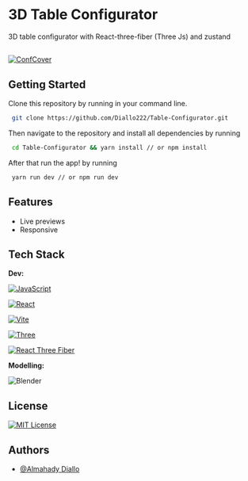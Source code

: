 # 3D Table Configurator

3D table configurator with React-three-fiber (Three Js) and zustand

##

[![ConfCover](https://github.com/user-attachments/assets/e88a1ddc-6eb4-4419-8a48-19ab3dfcc5cd)](https://table-configurator-navy.vercel.app/)

## Getting Started

Clone this repository by running in your command line.

```bash
 git clone https://github.com/Diallo222/Table-Configurator.git
```

Then navigate to the repository and install all dependencies by running

```bash
 cd Table-Configurator && yarn install // or npm install
```

After that run the app! by running

```bash
 yarn run dev // or npm run dev
```

## Features

- Live previews
- Responsive

## Tech Stack

**Dev:**

[![JavaScript](https://img.shields.io/badge/JavaScript-F7DF1E?style=for-the-badge&logo=javascript&logoColor=black)](https://developer.mozilla.org/fr/docs/Web/JavaScript)

[![React](https://img.shields.io/badge/react-%2320232a.svg?style=for-the-badge&logo=react&logoColor=%2361DAFB)](https://fr.legacy.reactjs.org/)

[![Vite](https://img.shields.io/badge/Vite-FFFFFF?style=for-the-badge&logo=vite&logoColor=yellow)](https://vitejs.dev/)

[![Three](https://img.shields.io/badge/Three.js-000000?style=for-the-badge&logo=three.js&logoColor=white)](https://threejs.org/)

[![React Three Fiber ](https://img.shields.io/badge/Three.js-000000?style=for-the-badge&logo=three.js&logoColor=white)](https://r3f.docs.pmnd.rs)

**Modelling:**

![Blender](https://img.shields.io/badge/blender-%23F5792A.svg?style=for-the-badge&logo=blender&logoColor=white)

## License

[![MIT License](https://img.shields.io/badge/License-MIT-green.svg)](https://choosealicense.com/licenses/mit/)

## Authors

- [@Almahady Diallo](https://github.com/Diallo222)
